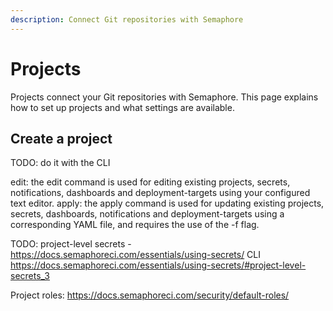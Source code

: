 ```yaml
---
description: Connect Git repositories with Semaphore
---
```


# Projects

Projects connect your Git repositories with Semaphore. This page explains how to set up projects and what settings are available.


## Create a project

TODO: do it with the CLI

edit: the edit command is used for editing existing projects, secrets, notifications, dashboards and deployment-targets using your configured text editor.
apply: the apply command is used for updating existing projects, secrets, dashboards, notifications and deployment-targets using a corresponding YAML file, and requires the use of the -f flag.

TODO: project-level secrets - https://docs.semaphoreci.com/essentials/using-secrets/
    CLI
    https://docs.semaphoreci.com/essentials/using-secrets/#project-level-secrets_3


Project roles: https://docs.semaphoreci.com/security/default-roles/